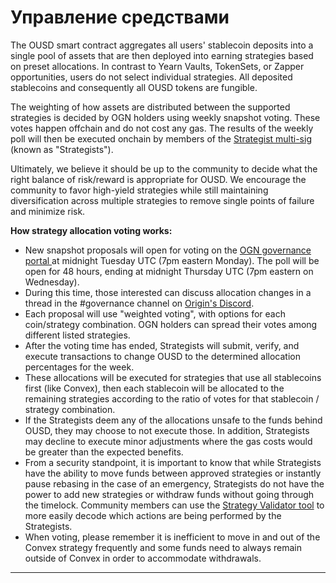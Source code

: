 # Управление средствами

The OUSD smart contract aggregates all users' stablecoin deposits into a single pool of assets that are then deployed into earning strategies based on preset allocations. In contrast to Yearn Vaults, TokenSets, or Zapper opportunities, users do not select individual strategies. All deposited stablecoins and consequently all OUSD tokens are fungible.&#x20;

The weighting of how assets are distributed between the supported strategies is decided by OGN holders using weekly snapshot voting. These votes happen offchain and do not cost any gas. The results of the weekly poll will then be executed onchain by members of the [Strategist multi-sig](https://etherscan.io/address/0xF14BBdf064E3F67f51cd9BD646aE3716aD938FDC) (known as "Strategists").

Ultimately, we believe it should be up to the community to decide what the right balance of risk/reward is appropriate for OUSD. We encourage the community to favor high-yield strategies while still maintaining diversification across multiple strategies to remove single points of failure and minimize risk.&#x20;

**How strategy allocation voting works:**

* New snapshot proposals will open for voting on the [OGN governance portal ](https://vote.orignprotocol.com)at midnight Tuesday UTC (7pm eastern Monday). The poll will be open for 48 hours, ending at midnight Thursday UTC (7pm eastern on Wednesday).
* During this time, those interested can discuss allocation changes in a thread in the #governance channel on [Origin's Discord](https://www.originprotocol.com/discord).
* Each proposal will use "weighted voting", with options for each coin/strategy combination. OGN holders can spread their votes among different listed strategies.
* After the voting time has ended, Strategists will submit, verify, and execute transactions to change OUSD to the determined allocation percentages for the week.
* These allocations will be executed for strategies that use all stablecoins first (like Convex), then each stablecoin will be allocated to the remaining strategies according to the ratio of votes for that stablecoin / strategy combination.
* If the Strategists deem any of the allocations unsafe to the funds behind OUSD, they may choose to not execute those. In addition, Strategists may decline to execute minor adjustments where the gas costs would be greater than the expected benefits.&#x20;
* From a security standpoint, it is important to know that while Strategists have the ability to move funds between approved strategies or instantly pause rebasing in the case of an emergency, Strategists do not have the power to add new strategies or withdraw funds without going through the timelock. Community members can use the [Strategy Validator tool](https://analytics.ousd.com/strategist) to more easily decode which actions are being performed by the Strategists.
* When voting, please remember it is inefficient to move in and out of the Convex strategy frequently and some funds need to always remain outside of Convex in order to accommodate withdrawals.



****
